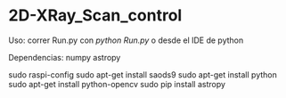 # 2D-XRay_Scan_control

Uso: correr Run.py con *python Run.py* o desde el IDE de python


Dependencias:
numpy
astropy



sudo raspi-config
sudo apt-get install saods9
sudo apt-get install python
sudo apt-get install python-opencv
sudo pip install astropy
